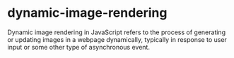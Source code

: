 # dynamic-image-rendering
Dynamic image rendering in JavaScript refers to the process of generating or updating images in a webpage dynamically, typically in response to user input or some other type of asynchronous event.
